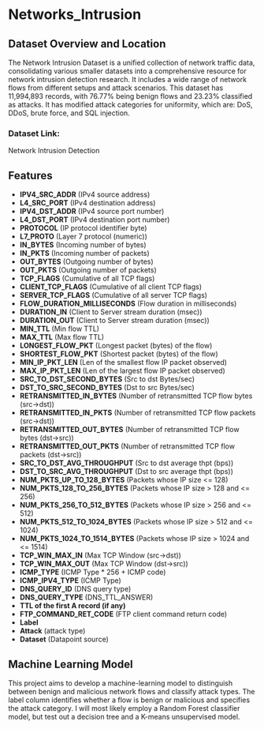 # Networks_Intrusion

## Dataset Overview and Location

The Network Intrusion Dataset is a unified collection of network traffic data, consolidating various smaller datasets into a comprehensive resource for network intrusion detection research. It includes a wide range of network flows from different setups and attack scenarios. This dataset has 11,994,893 records, with 76.77% being benign flows and 23.23% classified as attacks. It has modified attack categories for uniformity, which are: DoS, DDoS, brute force, and SQL injection.

### Dataset Link: 
Network Intrusion Detection 

## Features

- **IPV4_SRC_ADDR** (IPv4 source address)
- **L4_SRC_PORT** (IPv4 destination address)
- **IPV4_DST_ADDR** (IPv4 source port number)
- **L4_DST_PORT** (IPv4 destination port number)
- **PROTOCOL** (IP protocol identifier byte)
- **L7_PROTO** (Layer 7 protocol (numeric))
- **IN_BYTES** (Incoming number of bytes)
- **IN_PKTS** (Incoming number of packets)
- **OUT_BYTES** (Outgoing number of bytes)
- **OUT_PKTS** (Outgoing number of packets)
- **TCP_FLAGS** (Cumulative of all TCP flags)
- **CLIENT_TCP_FLAGS** (Cumulative of all client TCP flags)
- **SERVER_TCP_FLAGS** (Cumulative of all server TCP flags)
- **FLOW_DURATION_MILLISECONDS** (Flow duration in milliseconds)
- **DURATION_IN** (Client to Server stream duration (msec))
- **DURATION_OUT** (Client to Server stream duration (msec))
- **MIN_TTL** (Min flow TTL)
- **MAX_TTL** (Max flow TTL)
- **LONGEST_FLOW_PKT** (Longest packet (bytes) of the flow)
- **SHORTEST_FLOW_PKT** (Shortest packet (bytes) of the flow)
- **MIN_IP_PKT_LEN** (Len of the smallest flow IP packet observed)
- **MAX_IP_PKT_LEN** (Len of the largest flow IP packet observed)
- **SRC_TO_DST_SECOND_BYTES** (Src to dst Bytes/sec)
- **DST_TO_SRC_SECOND_BYTES** (Dst to src Bytes/sec)
- **RETRANSMITTED_IN_BYTES** (Number of retransmitted TCP flow bytes (src->dst))
- **RETRANSMITTED_IN_PKTS** (Number of retransmitted TCP flow packets (src->dst))
- **RETRANSMITTED_OUT_BYTES** (Number of retransmitted TCP flow bytes (dst->src))
- **RETRANSMITTED_OUT_PKTS** (Number of retransmitted TCP flow packets (dst->src))
- **SRC_TO_DST_AVG_THROUGHPUT** (Src to dst average thpt (bps))
- **DST_TO_SRC_AVG_THROUGHPUT** (Dst to src average thpt (bps))
- **NUM_PKTS_UP_TO_128_BYTES** (Packets whose IP size <= 128)
- **NUM_PKTS_128_TO_256_BYTES** (Packets whose IP size > 128 and <= 256)
- **NUM_PKTS_256_TO_512_BYTES** (Packets whose IP size > 256 and <= 512)
- **NUM_PKTS_512_TO_1024_BYTES** (Packets whose IP size > 512 and <= 1024)
- **NUM_PKTS_1024_TO_1514_BYTES** (Packets whose IP size > 1024 and <= 1514)
- **TCP_WIN_MAX_IN** (Max TCP Window (src->dst))
- **TCP_WIN_MAX_OUT** (Max TCP Window (dst->src))
- **ICMP_TYPE** (ICMP Type * 256 + ICMP code)
- **ICMP_IPV4_TYPE** (ICMP Type)
- **DNS_QUERY_ID** (DNS query type)
- **DNS_QUERY_TYPE** (DNS_TTL_ANSWER)
- **TTL of the first A record (if any)**
- **FTP_COMMAND_RET_CODE** (FTP client command return code)
- **Label**
- **Attack** (attack type)
- **Dataset** (Datapoint source)

## Machine Learning Model

This project aims to develop a machine-learning model to distinguish between benign and malicious network flows and classify attack types. The label column identifies whether a flow is benign or malicious and specifies the attack category. I will most likely employ a Random Forest classifier model, but test out a decision tree and a K-means unsupervised model.
